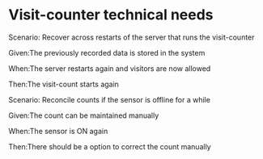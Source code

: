 # Visit-counter technical needs

Scenario: Recover across restarts of the server
that runs the visit-counter

  Given:The previously recorded data is stored in the system
  
  When:The server restarts again and visitors are now allowed
  
  Then:The visit-count starts again

Scenario: Reconcile counts if the sensor is offline for a while

  Given:The count can be maintained manually
  
  When:The sensor is ON again
  
  Then:There should be a option to correct the count manually
